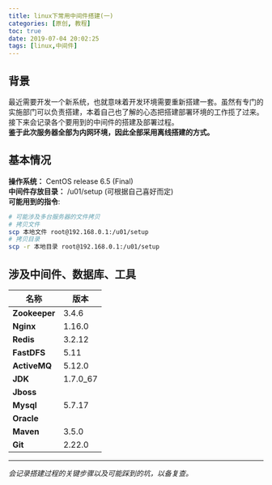 ```yaml
---
title: linux下常用中间件搭建(一)
categories: [原创, 教程]
toc: true
date: 2019-07-04 20:02:25
tags: [linux,中间件]
---
```


## 背景
最近需要开发一个新系统，也就意味着开发环境需要重新搭建一套。虽然有专门的实施部门可以负责搭建，本着自己也了解的心态把搭建部署环境的工作揽了过来。接下来会记录各个要用到的中间件的搭建及部署过程。  
**鉴于此次服务器全部为内网环境，因此全部采用离线搭建的方式。**
<!--more-->
## 基本情况
**操作系统：** CentOS release 6.5 (Final)  
**中间件存放目录：** /u01/setup (可根据自己喜好而定)  
**可能用到的指令**:

```bash
# 可能涉及多台服务器的文件拷贝
# 拷贝文件
scp 本地文件 root@192.168.0.1:/u01/setup
# 拷贝目录
scp -r 本地目录 root@192.168.0.1:/u01/setup
```


## 涉及中间件、数据库、工具


名称 | 版本
---|---
**Zookeeper** |3.4.6
**Nginx** |1.16.0
**Redis** |3.2.12
**FastDFS** |5.11
**ActiveMQ** |5.12.0
**JDK** | 1.7.0_67
**Jboss** |
**Mysql** | 5.7.17
**Oracle** |
**Maven** |3.5.0
**Git** |2.22.0

----
*会记录搭建过程的关键步骤以及可能踩到的坑，以备复查。*